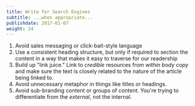 ```yaml
---
title: Write for Search Engines
subtitle: ...when appropriate...
publishdate: 2017-01-07
weight: 24
---
```


1. Avoid sales messaging or click-bait-style language
2. Use a consistent heading structure, but only if required to section the content in a way that makes it easy to traverse for our readership
3. Build up "link juice." Link to *credible* resources from *within body copy* and make sure the text is closely related to the nature of the article being linked to.
4. Avoid unnecessary metaphor in things like titles or headings.
5. Avoid sub-branding content or groups of content. You're trying to differentiate from the *external*, not the internal.